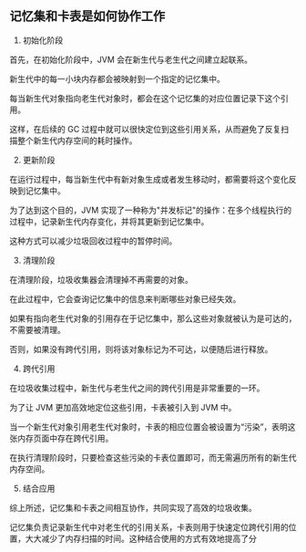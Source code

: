 记忆集和卡表是如何协作工作
---

1. 初始化阶段

首先，在初始化阶段中，JVM 会在新生代与老生代之间建立起联系。

新生代中的每一小块内存都会被映射到一个指定的记忆集中。

每当新生代对象指向老生代对象时，都会在这个记忆集的对应位置记录下这个引用。

这样，在后续的 GC 过程中就可以很快定位到这些引用关系，从而避免了反复扫描整个新生代内存空间的耗时操作。

2. 更新阶段

在运行过程中，每当新生代中有新对象生成或者发生移动时，都需要将这个变化反映到记忆集中。

为了达到这个目的，JVM 实现了一种称为"并发标记"的操作：在多个线程执行的过程中，记录新生代内存变化，并将其更新到记忆集中。

这种方式可以减少垃圾回收过程中的暂停时间。

3. 清理阶段

在清理阶段，垃圾收集器会清理掉不再需要的对象。

在此过程中，它会查询记忆集中的信息来判断哪些对象已经失效。

如果有指向老生代对象的引用存在于记忆集中，那么这些对象就被认为是可达的，不需要被清理。

否则，如果没有跨代引用，则将该对象标记为不可达，以便随后进行释放。

4. 跨代引用

在垃圾收集过程中，新生代与老生代之间的跨代引用是非常重要的一环。

为了让 JVM 更加高效地定位这些引用，卡表被引入到 JVM 中。

当一个新生代对象引用老生代对象时，卡表的相应位置会被设置为“污染”，表明这张内存页面中存在跨代引用。

在执行清理阶段时，只要检查这些污染的卡表位置即可，而无需遍历所有的新生代内存空间。

5. 结合应用

综上所述，记忆集和卡表之间相互协作，共同实现了高效的垃圾收集。

记忆集负责记录新生代中对老生代的引用关系，卡表则用于快速定位跨代引用的位置，大大减少了内存扫描的时间。这种结合使用的方式有效地提高了分